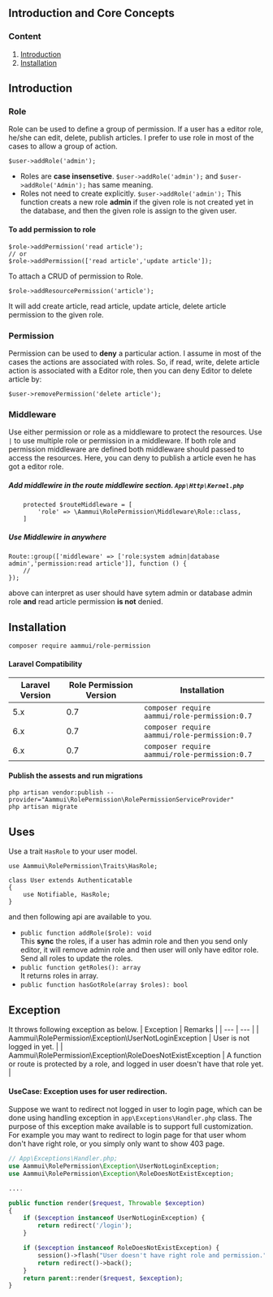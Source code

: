 ## Introduction and Core Concepts


### Content
1. [Introduction](https://github.com/bedus-creation/role-permission#introduction)
2. [Installation](https://github.com/bedus-creation/role-permission#installation)


## Introduction 
### Role
Role can be used to define a group of permission. If a user has a editor role, he/she can edit, delete, publish articles. I prefer to use role in most of the cases to allow a group of action.
```
$user->addRole('admin');
```  
* Roles are **case insensetive**. ```$user->addRole('admin');``` and ```$user->addRole('Admin');``` has same meaning.
* Roles not need to create explicitly. ```$user->addRole('admin');``` This function creats a new role **admin** if the given role is not created yet in the database, and then the given role is assign to the given user.  
#### To add permission to role
```
$role->addPermission('read article');
// or 
$role->addPermission(['read article','update article']);
```
To attach a CRUD of permission to Role.
```
$role->addResourcePermission('article');
```
It will add create article, read article, update article, delete article permission to the given role. 

### Permission
Permission can be used to **deny** a particular action. I assume in most of the cases the actions are associated with roles. So, if read, write, delete article action is associated with a Editor role, then you can deny Editor to delete article by:
```  
$user->removePermission('delete article');
```
### Middleware
Use either permission or role as a middleware to protect the resources. Use `|` to use multiple role or permission in a  middleware. If both role and permission middleware are defined both middleware should passed to access the resources. Here, you can deny to publish a article even he has got a editor role.
##### Add middlewire in the route middlewire section. ```App\Http\Kernel.php```
```
    protected $routeMiddleware = [
        'role' => \Aammui\RolePermission\Middleware\Role::class,
    ]
```
##### Use Middlewire in anywhere
```
Route::group(['middleware' => ['role:system admin|database admin','permission:read article']], function () {
    //
});
```
above can interpret as user should have sytem admin or database admin role **and** read article permission **is not** denied.

## Installation
```
composer require aammui/role-permission
```

#### Laravel Compatibility 
| Laravel Version | Role Permission Version | Installation |
| --- | --- | --- |
| 5.x | 0.7 | ```composer require aammui/role-permission:0.7``` |
| 6.x | 0.7 | ```composer require aammui/role-permission:0.7``` |
| 6.x | 0.7 | ```composer require aammui/role-permission:0.7``` |



#### Publish the assests and run migrations 
```
php artisan vendor:publish --provider="Aammui\RolePermission\RolePermissionServiceProvider"
php artisan migrate
```


## Uses
Use a trait ```HasRole``` to your user model.
```
use Aammui\RolePermission\Traits\HasRole;

class User extends Authenticatable
{
    use Notifiable, HasRole;
}
```
and then following api are available to you.
* ```public function addRole($role): void ```  
This **sync** the roles, if a user has admin role and then you send only editor, it will remove admin role and then user will only have editor role. Send all roles to update the roles.
* ```public function getRoles(): array```  
It returns roles in array.
* ```public function hasGotRole(array $roles): bool```

## Exception
It throws following exception as below.
| Exception | Remarks |
| --- | --- |
| Aammui\RolePermission\Exception\UserNotLoginException | User is not logged in yet. |
| Aammui\RolePermission\Exception\RoleDoesNotExistException | A function or route is protected by a role, and logged in user doesn't have that role yet. |

#### UseCase: Exception uses for user redirection.
Suppose we want to redirect not logged in user to login page, which can be done using handling exception in ```app\Exceptions\Handler.php``` class. The purpose of this exception make available is to support full customization. For example you may want to redirect to login page for that user whom don't have right role, or you simply only want to show 403 page.
```php
// App\Exceptions\Handler.php;
use Aammui\RolePermission\Exception\UserNotLoginException;
use Aammui\RolePermission\Exception\RoleDoesNotExistException;

....

public function render($request, Throwable $exception)
{
    if ($exception instanceof UserNotLoginException) {
        return redirect('/login');
    }

    if ($exception instanceof RoleDoesNotExistException) {
        session()->flash("User doesn't have right role and permission.");
        return redirect()->back();
    }
    return parent::render($request, $exception);
}
```